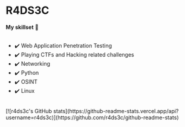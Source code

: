 # R4DS3C

<b>My skillset</b> 🔧 <br><br>
- ✔️ Web Application Penetration Testing <br>
- ✔️ Playing CTFs and Hacking related challenges<br>
- ✔️ Networking <br>
- ✔️ Python <br>
- ✔️ OSINT <br>
- ✔️ Linux<br>
<br>
[![r4ds3c's GitHub stats](https://github-readme-stats.vercel.app/api?username=r4ds3c)](https://github.com/r4ds3c/github-readme-stats)
<BR>


<!--
**r4ds3c/r4ds3c** is a ✨ _special_ ✨ repository because its `README.md` (this file) appears on your GitHub profile.

Here are some ideas to get you started:

- 🔭 I’m currently working on ...
- 🌱 I’m currently learning ...
- 👯 I’m looking to collaborate on ...
- 🤔 I’m looking for help with ...
- 💬 Ask me about ...
- 📫 How to reach me: ...
- 😄 Pronouns: ...
- ⚡ Fun fact: ...
-->

